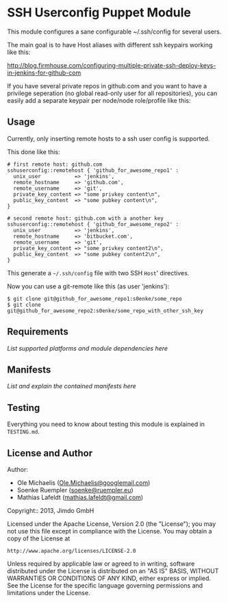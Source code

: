 SSH Userconfig Puppet Module
============================

This module configures a sane configurable ~/.ssh/config for several users.

The main goal is to have Host aliases with different ssh keypairs working
like this:

http://blog.firmhouse.com/configuring-multiple-private-ssh-deploy-keys-in-jenkins-for-github-com

If you have several private repos in github.com and you want to have a privilege seperation (no global read-only user for all repositories),
you can easily add a separate keypair per node/node role/profile like this:

Usage
-----

Currently, only inserting remote hosts to a ssh user config is supported.

This done like this:

```
# first remote host: github.com
sshuserconfig::remotehost { 'github_for_awesome_repo1' :
  unix_user           => 'jenkins',
  remote_hostname     => 'github.com',
  remote_username     => 'git',
  private_key_content => "some privkey content\n",
  public_key_content  => "some pubkey content\n",
}

# second remote host: github.com with a another key
sshuserconfig::remotehost { 'github_for_awesome_repo2' :
  unix_user           => 'jenkins',
  remote_hostname     => 'bitbucket.com',
  remote_username     => 'git',
  private_key_content => "some privkey content2\n",
  public_key_content  => "some pubkey content2\n",
}
```

This generate a `~/.ssh/config` file with two SSH `Host`' directives.

Now you can use a git-remote like this (as user 'jenkins'):

```
$ git clone git@github_for_awesome_repo1:s0enke/some_repo
$ git clone git@github_for_awesome_repo2:s0enke/some_repo_with_other_ssh_key

```

Requirements
------------

*List supported platforms and module dependencies here*

Manifests
---------

*List and explain the contained manifests here*

Testing
-------

Everything you need to know about testing this module is explained in
`TESTING.md`.

License and Author
------------------

Author:
 * Ole Michaelis    (Ole.Michaelis@googlemail.com)
 * Soenke Ruempler  (soenke@ruempler.eu)
 * Mathias Lafeldt  (mathias.lafeldt@gmail.com)

Copyright:: 2013, Jimdo GmbH

Licensed under the Apache License, Version 2.0 (the "License");
you may not use this file except in compliance with the License.
You may obtain a copy of the License at

    http://www.apache.org/licenses/LICENSE-2.0

Unless required by applicable law or agreed to in writing, software
distributed under the License is distributed on an "AS IS" BASIS,
WITHOUT WARRANTIES OR CONDITIONS OF ANY KIND, either express or implied.
See the License for the specific language governing permissions and
limitations under the License.
